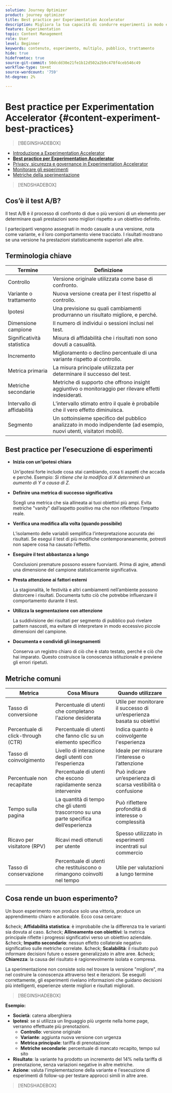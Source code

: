 ```yaml
---
solution: Journey Optimizer
product: journey optimizer
title: Best practice per Experimentation Accelerator
description: Migliora la tua capacità di condurre esperimenti in modo efficace e generare informazioni
feature: Experimentation
topic: Content Management
role: User
level: Beginner
keywords: contenuto, esperimento, multiplo, pubblico, trattamento
hide: true
hidefromtoc: true
source-git-commit: 50dcdd30e21fe1b12d502a2b9c478f4ceb546c49
workflow-type: tm+mt
source-wordcount: '759'
ht-degree: 2%

---
```


# Best practice per Experimentation Accelerator {#content-experiment-best-practices}

>[!BEGINSHADEBOX]

* [Introduzione a Experimentation Accelerator](experiment-accelerator.md)
* **[Best practice per Experimentation Accelerator](experiment-accelerator-best-practices.md)**
* [Privacy, sicurezza e governance in Experimentation Accelerator](experiment-accelerator-security.md)
* [Monitorare gli esperimenti](experiment-accelerator-monitor.md)
* [Metriche della sperimentazione](experiment-accelerator-metrics.md)

>[!ENDSHADEBOX]

## Cos’è il test A/B?

Il test A/B è il processo di confronto di due o più versioni di un elemento per determinare quali prestazioni sono migliori rispetto a un obiettivo definito.

I partecipanti vengono assegnati in modo casuale a una versione, nota come variante, e il loro comportamento viene tracciato. I risultati mostrano se una versione ha prestazioni statisticamente superiori alle altre.

## Terminologia chiave

| Termine | Definizione |
|-|-|
| Controllo | Versione originale utilizzata come base di confronto. |
| Variante o trattamento | Nuova versione creata per il test rispetto al controllo. |
| Ipotesi | Una previsione su quali cambiamenti produrranno un risultato migliore, e perché. |
| Dimensione campione | Il numero di individui o sessioni inclusi nel test. |
| Significatività statistica | Misura di affidabilità che i risultati non sono dovuti a casualità. |
| Incremento | Miglioramento o declino percentuale di una variante rispetto al controllo. |
| Metrica primaria | La misura principale utilizzata per determinare il successo del test. |
| Metriche secondarie | Metriche di supporto che offrono insight aggiuntivo o monitoraggio per rilevare effetti indesiderati. |
| Intervallo di affidabilità | L’intervallo stimato entro il quale è probabile che il vero effetto diminuisca. |
| Segmento | Un sottoinsieme specifico del pubblico analizzato in modo indipendente (ad esempio, nuovi utenti, visitatori mobili). |

## Best practice per l’esecuzione di esperimenti

* **Inizia con un&#39;ipotesi chiara**

  Un&#39;ipotesi forte include cosa stai cambiando, cosa ti aspetti che accada e perché.
Esempio: _Si ritiene che la modifica di X determinerà un aumento di Y a causa di Z._

* **Definire una metrica di successo significativa**

  Scegli una metrica che sia allineata ai tuoi obiettivi più ampi. Evita metriche &quot;vanity&quot; dall’aspetto positivo ma che non riflettono l’impatto reale.

* **Verifica una modifica alla volta (quando possibile)**

  L’isolamento delle variabili semplifica l’interpretazione accurata dei risultati. Se esegui il test di più modifiche contemporaneamente, potresti non sapere cosa ha causato l’effetto.

* **Eseguire il test abbastanza a lungo**

  Conclusioni premature possono essere fuorvianti. Prima di agire, attendi una dimensione del campione statisticamente significativa.

* **Presta attenzione ai fattori esterni**

  La stagionalità, le festività e altri cambiamenti nell’ambiente possono distorcere i risultati. Documenta tutto ciò che potrebbe influenzare il comportamento durante il test.

* **Utilizza la segmentazione con attenzione**

  La suddivisione dei risultati per segmento di pubblico può rivelare pattern nascosti, ma evitare di interpretare in modo eccessivo piccole dimensioni del campione.

* **Documenta e condividi gli insegnamenti**

  Conserva un registro chiaro di ciò che è stato testato, perché e ciò che hai imparato. Questo costruisce la conoscenza istituzionale e previene gli errori ripetuti.

## Metriche comuni

| Metrica | Cosa Misura | Quando utilizzare |
|-|-|-|
| Tasso di conversione | Percentuale di utenti che completano l&#39;azione desiderata | Utile per monitorare il successo di un’esperienza basata su obiettivi |
| Percentuale di click-through (CTR) | Percentuale di utenti che fanno clic su un elemento specifico | Indica quanto è coinvolgente l&#39;esperienza |
| Tasso di coinvolgimento | Livello di interazione degli utenti con l’esperienza | Ideale per misurare l’interesse o l’attenzione |
| Percentuale non recapitate | Percentuale di utenti che escono rapidamente senza intervenire | Può indicare un’esperienza di scarsa vestibilità o confusione |
| Tempo sulla pagina | La quantità di tempo che gli utenti trascorrono su una parte specifica dell’esperienza | Può riflettere profondità di interesse o complessità |
| Ricavo per visitatore (RPV) | Ricavi medi ottenuti per utente | Spesso utilizzato in esperimenti incentrati sul commercio |
| Tasso di conservazione | Percentuale di utenti che restituiscono o rimangono coinvolti nel tempo | Utile per valutazioni a lungo termine |

## Cosa rende un buon esperimento?

Un buon esperimento non produce solo una vittoria, produce un apprendimento chiaro e actionable.
Ecco cosa cercare:

&amp;check; **Affidabilità statistica**: è improbabile che la differenza tra le varianti sia dovuta al caso.
&amp;check; **Allineamento con obiettivi**: la metrica principale riflette i progressi significativi verso un obiettivo aziendale.
&amp;check; **Impatto secondario**: nessun effetto collaterale negativo significativo sulle metriche correlate.
&amp;check; **Scalabilità**: il risultato può informare decisioni future o essere generalizzato in altre aree.
&amp;check; **Chiarezza**: la causa del risultato è ragionevolmente isolata e compresa.

La sperimentazione non consiste solo nel trovare la versione &quot;migliore&quot;, ma nel costruire la conoscenza attraverso test e iterazioni. Se eseguiti correttamente, gli esperimenti rivelano informazioni che guidano decisioni più intelligenti, esperienze utente migliori e risultati migliorati.

>[!BEGINSHADEBOX]

**Esempio:**

* **Società**: catena alberghiera
* **Ipotesi**: se si utilizza un linguaggio più urgente nella home page, verranno effettuate più prenotazioni.
   * **Controllo**: versione originale
   * **Variante**: aggiunta nuova versione con urgenza
   * **Metrica principale**: tariffa di prenotazione
   * **Metriche secondarie**: percentuale di mancato recapito, tempo sul sito
* **Risultato**: la variante ha prodotto un incremento del 14% nella tariffa di prenotazione, senza variazioni negative in altre metriche.
* **Azione**: valuta l&#39;implementazione della variante e l&#39;esecuzione di esperimenti di follow-up per testare approcci simili in altre aree.

>[!ENDSHADEBOX]
